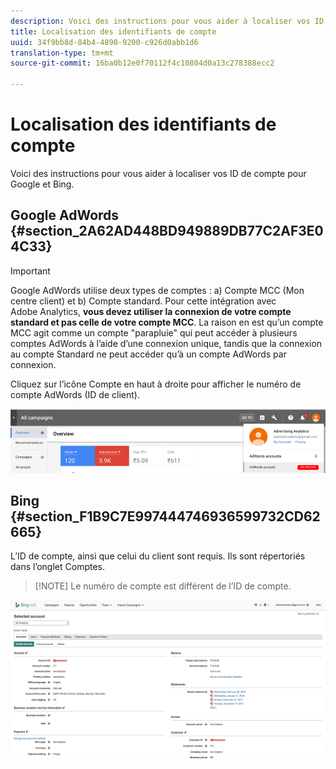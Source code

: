 ```yaml
---
description: Voici des instructions pour vous aider à localiser vos ID de compte pour Google et Bing.
title: Localisation des identifiants de compte
uuid: 34f9bb8d-84b4-4890-9200-c926d0abb1d6
translation-type: tm+mt
source-git-commit: 16ba0b12e0f70112f4c10804d0a13c278388ecc2

---
```



# Localisation des identifiants de compte

Voici des instructions pour vous aider à localiser vos ID de compte pour Google et Bing.

## Google AdWords {#section_2A62AD448BD949889DB77C2AF3E04C33}

>[!IMPORTANT]
>
>Google AdWords utilise deux types de comptes : a) Compte MCC (Mon centre client) et b) Compte standard. Pour cette intégration avec Adobe Analytics, **vous devez utiliser la connexion de votre compte standard et pas celle de votre compte MCC**. La raison en est qu’un compte MCC agit comme un compte "parapluie" qui peut accéder à plusieurs comptes AdWords à l’aide d’une connexion unique, tandis que la connexion au compte Standard ne peut accéder qu’à un compte AdWords par connexion.

Cliquez sur l’icône Compte en haut à droite pour afficher le numéro de compte AdWords (ID de client).

![](assets/google_account.png)

## Bing {#section_F1B9C7E997444746936599732CD62665}

L’ID de compte, ainsi que celui du client sont requis. Ils sont répertoriés dans l’onglet Comptes.

> [!NOTE] Le numéro de compte est différent de l’ID de compte.

![](assets/bing_id.png)
